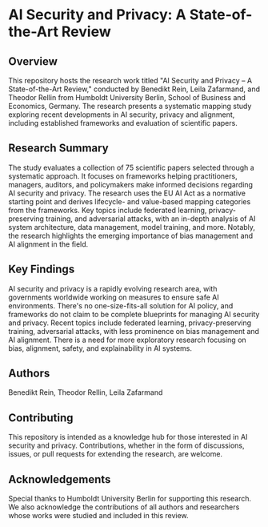# AI Security and Privacy: A State-of-the-Art Review

## Overview
This repository hosts the research work titled "AI Security and Privacy – A State-of-the-Art Review," conducted by Benedikt Rein, Leila Zafarmand, and Theodor Rellin from Humboldt University Berlin, School of Business and Economics, Germany. The research presents a systematic mapping study exploring recent developments in AI security, privacy and alignment, including established frameworks and evaluation of scientific papers.

## Research Summary
The study evaluates a collection of 75 scientific papers selected through a systematic approach. It focuses on frameworks helping practitioners, managers, auditors, and policymakers make informed decisions regarding AI security and privacy. The research uses the EU AI Act as a normative starting point and derives lifecycle- and value-based mapping categories from the frameworks. Key topics include federated learning, privacy-preserving training, and adversarial attacks, with an in-depth analysis of AI system architecture, data management, model training, and more. Notably, the research highlights the emerging importance of bias management and AI alignment in the field.

## Key Findings
AI security and privacy is a rapidly evolving research area, with governments worldwide working on measures to ensure safe AI environments.
There's no one-size-fits-all solution for AI policy, and frameworks do not claim to be complete blueprints for managing AI security and privacy.
Recent topics include federated learning, privacy-preserving training, adversarial attacks, with less prominence on bias management and AI alignment.
There is a need for more exploratory research focusing on bias, alignment, safety, and explainability in AI systems.

## Authors
Benedikt Rein, Theodor Rellin, Leila Zafarmand


## Contributing
This repository is intended as a knowledge hub for those interested in AI security and privacy. Contributions, whether in the form of discussions, issues, or pull requests for extending the research, are welcome.

## Acknowledgements
Special thanks to Humboldt University Berlin for supporting this research. We also acknowledge the contributions of all authors and researchers whose works were studied and included in this review.

